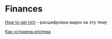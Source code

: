 # Finances

[How to get rich](https://nav.al/how-to-get-rich) - расшифровка видео на эту тему

[Как устроена ипотека](https://journal.tinkoff.ru/guide/mortage/)

